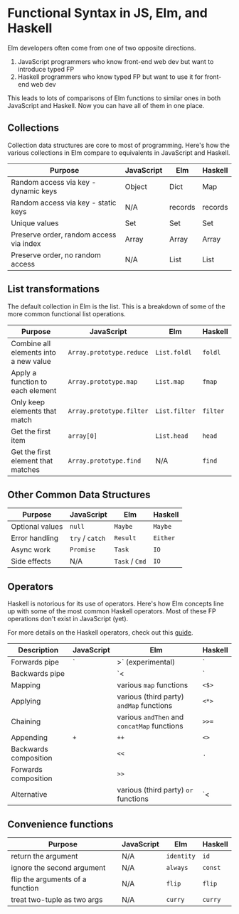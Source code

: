 # Functional Syntax in JS, Elm, and Haskell

Elm developers often come from one of two opposite directions.

1. JavaScript programmers who know front-end web dev but want to introduce typed FP
2. Haskell programmers who know typed FP but want to use it for front-end web dev

This leads to lots of comparisons of Elm functions to similar ones in both
JavaScript and Haskell. Now you can have all of them in one place.

## Collections

Collection data structures are core to most of programming. Here's how the
various collections in Elm compare to equivalents in JavaScript and Haskell.

| Purpose                                 | JavaScript | Elm     | Haskell |
|-----------------------------------------|------------|---------|---------|
| Random access via key - dynamic keys    | Object     | Dict    | Map     |
| Random access via key - static keys     | N/A        | records | records |
| Unique values                           | Set        | Set     | Set     |
| Preserve order, random access via index | Array      | Array   | Array   |
| Preserve order, no random access        | N/A        | List    | List    |

## List transformations

The default collection in Elm is the list. This is a breakdown of some of the
more common functional list operations.

| Purpose                               | JavaScript               | Elm           | Haskell  |
|---------------------------------------|--------------------------|---------------|----------|
| Combine all elements into a new value | `Array.prototype.reduce` | `List.foldl`  | `foldl`  |
| Apply a function to each element      | `Array.prototype.map`    | `List.map`    | `fmap`   |
| Only keep elements that match         | `Array.prototype.filter` | `List.filter` | `filter` |
| Get the first item                    | `array[0]`               | `List.head`   | `head`   |
| Get the first element that matches    | `Array.prototype.find`   | N/A           | `find`   |

## Other Common Data Structures

| Purpose         | JavaScript      | Elm            | Haskell  |
|-----------------|-----------------|----------------|----------|
| Optional values | `null`          | `Maybe`        | `Maybe`  |
| Error handling  | `try` / `catch` | `Result`       | `Either` |
| Async work      | `Promise`       | `Task`         | `IO`     |
| Side effects    | N/A             | `Task` / `Cmd` | `IO`     |

## Operators

Haskell is notorious for its use of operators. Here's how Elm concepts line up
with some of the most common Haskell operators. Most of these FP operations
don't exist in JavaScript (yet).

For more details on the Haskell operators, check out this [guide].

| Description           | JavaScript          | Elm                                          | Haskell |
|-----------------------|---------------------|----------------------------------------------|---------|
| Forwards pipe         | `|>` (experimental) | `|>`                                         | `&`     |
| Backwards pipe        |                     | `<|`                                         | `$`     |
| Mapping               |                     | various `map` functions                      | `<$>`   |
| Applying              |                     | various (third party) `andMap` functions     | `<*>`   |
| Chaining              |                     | various `andThen` and `concatMap` functions  | `>>=`   |
| Appending             | `+`                 | `++`                                         | `<>`    |
| Backwards composition |                     | `<<`                                         | `.`     |
| Forwards composition  |                     | `>>`                                         |         |
| Alternative           |                     | various (third party) `or` functions         | `<|>`   |

[guide]: https://haskell-lang.org/tutorial/operators

## Convenience functions

| Purpose                          | JavaScript | Elm        | Haskell |
|----------------------------------|------------|------------|---------|
| return the argument              | N/A        | `identity` | `id`    |
| ignore the second argument       | N/A        | `always`   | `const` |
| flip the arguments of a function | N/A        | `flip`     | `flip`  |
| treat two-tuple as two args      | N/A        | `curry`    | `curry` |
